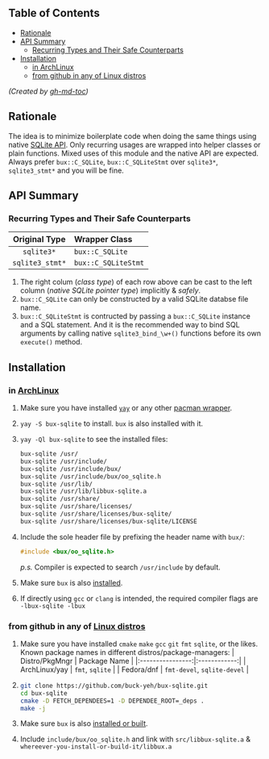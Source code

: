 
## Table of Contents

   * [Rationale](#rationale)
   * [API Summary](#api-summary)
      * [Recurring Types and Their Safe Counterparts](#recurring-types-and-their-safe-counterparts)
   * [Installation](#installation)
      * [in <a href="https://archlinux.org/" rel="nofollow">ArchLinux</a>](#in-archlinux)
      * [from github in any of <a href="https://distrowatch.com/" rel="nofollow">Linux distros</a>](#from-github-in-any-of-linux-distros)

*(Created by [gh-md-toc](https://github.com/ekalinin/github-markdown-toc))*

## Rationale

The idea is to minimize boilerplate code when doing the same things using native [SQLite API](https://www.sqlite.org/capi3ref.html). Only recurring usages are wrapped into helper classes or plain functions. Mixed uses of this module and the native API are expected. Always prefer `bux::C_SQLite`, `bux::C_SQLiteStmt` over `sqlite3*`, `sqlite3_stmt*` and you will be fine.  

## API Summary

### Recurring Types and Their Safe Counterparts

| Original Type | Wrapper Class | 
|:-------------:|:--------------|
| `sqlite3*`      |  `bux::C_SQLite` |
| `sqlite3_stmt*` |  `bux::C_SQLiteStmt` |

1. The right colum (_class type_) of each row above can be cast to the left column (_native SQLite pointer type_) implicitly & _safely_.
2. `bux::C_SQLite` can only be constructed by a valid SQLite databse file name.
3. `bux::C_SQLiteStmt` is contructed by passing a `bux::C_SQLite` instance and a SQL statement. And it is the recommended way to bind SQL arguments by calling native `sqlite3_bind_\w+()` functions before its own `execute()` method.

## Installation

### in [ArchLinux](https://archlinux.org/)

1. Make sure you have installed [`yay`](https://aur.archlinux.org/packages/yay/) or any other [pacman wrapper](https://wiki.archlinux.org/index.php/AUR_helpers).
2. `yay -S bux-sqlite` to install. `bux` is also installed with it.
3. `yay -Ql bux-sqlite` to see the installed files:

   ~~~bash
   bux-sqlite /usr/
   bux-sqlite /usr/include/
   bux-sqlite /usr/include/bux/
   bux-sqlite /usr/include/bux/oo_sqlite.h
   bux-sqlite /usr/lib/
   bux-sqlite /usr/lib/libbux-sqlite.a
   bux-sqlite /usr/share/
   bux-sqlite /usr/share/licenses/
   bux-sqlite /usr/share/licenses/bux-sqlite/
   bux-sqlite /usr/share/licenses/bux-sqlite/LICENSE
   ~~~

4. Include the sole header file by prefixing the header name with `bux/`:

   ~~~c++
   #include <bux/oo_sqlite.h>
   ~~~

   *p.s.* Compiler is expected to search `/usr/include` by default.
5. Make sure `bux` is also [installed](https://github.com/buck-yeh/bux#in-archlinux).
6. If directly using `gcc` or `clang` is intended, the required compiler flags are `-lbux-sqlite -lbux`

### from github in any of [Linux distros](https://distrowatch.com/)

1. Make sure you have installed `cmake` `make` `gcc` `git` `fmt` `sqlite`, or the likes. Known package names in different distros/package-managers:
   | Distro/PkgMngr | Package Name |
   |:----------------:|:------------:|
   | ArchLinux/yay | `fmt`, `sqlite` |
   | Fedora/dnf | `fmt-devel`, `sqlite-devel` |

2. ~~~bash
   git clone https://github.com/buck-yeh/bux-sqlite.git
   cd bux-sqlite
   cmake -D FETCH_DEPENDEES=1 -D DEPENDEE_ROOT=_deps .
   make -j
   ~~~

3. Make sure `bux` is also [installed or built](https://github.com/buck-yeh/bux#installation--usage).
4. Include `include/bux/oo_sqlite.h` and link with `src/libbux-sqlite.a` & `whereever-you-install-or-build-it/libbux.a`
